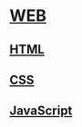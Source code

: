 # [WEB](https://cjhoon96.github.io/WEB1/WEB_0(index).html)
## [HTML](https://cjhoon96.github.io/WEB1/WEB_1(HTML).html)
## [CSS](https://cjhoon96.github.io/WEB1/WEB_2(CSS).html)
## [JavaScript](https://cjhoon96.github.io/WEB1/WEB_3(JavaScript).html)